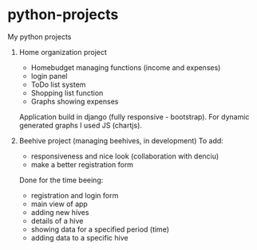 # python-projects
My python projects

1. Home organization project
   - Homebudget managing functions (income and expenses)
   - login panel
   - ToDo list system
   - Shopping list function
   - Graphs showing expenses

   Application build in django (fully responsive - bootstrap). For dynamic generated graphs I used JS (chartjs). 

2. Beehive project (managing beehives, in development)
   To add:
     - responsiveness and nice look (collaboration with denciu)
     - make a better registration form
     
   
   Done for the time beeing:
      - registration and login form
      - main view of app
      - adding new hives
      - details of a hive
      - showing data for a specified period (time)
      - adding data to a specific hive

